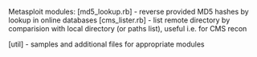 Metasploit modules:
[md5_lookup.rb] - reverse provided MD5 hashes by lookup in online databases
[cms_lister.rb] - list remote directory by comparision with local directory (or paths list), useful i.e. for CMS recon

[util] - samples and additional files for appropriate modules


